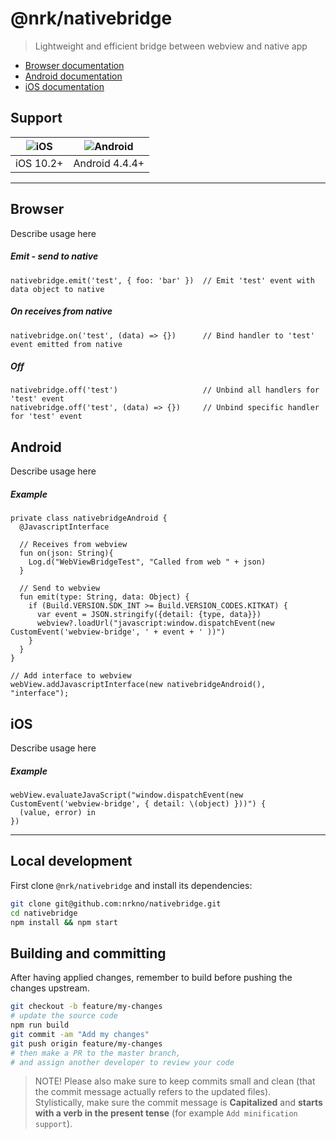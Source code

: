 # @nrk/nativebridge

> Lightweight and efficient bridge between webview and native app

- [Browser documentation](#browser)
- [Android documentation](#android)
- [iOS documentation](#ios)

## Support
![iOS](https://cdnjs.cloudflare.com/ajax/libs/browser-logos/42.7.1/archive/safari-ios_1-6/safari-ios_1-6_24x24.png) | ![Android](https://cdnjs.cloudflare.com/ajax/libs/browser-logos/42.7.1/android/android_24x24.png)
--- | ---
iOS 10.2+ | Android 4.4.4+

---

## Browser

Describe usage here

##### Emit - *send to native*
```
nativebridge.emit('test', { foo: 'bar' })  // Emit 'test' event with data object to native
```
##### On  *receives from native*
```
nativebridge.on('test', (data) => {})      // Bind handler to 'test' event emitted from native
```
##### Off
```
nativebridge.off('test')                   // Unbind all handlers for 'test' event
nativebridge.off('test', (data) => {})     // Unbind specific handler for 'test' event
```

## Android

Describe usage here

##### Example
```
private class nativebridgeAndroid {
  @JavascriptInterface

  // Receives from webview
  fun on(json: String){
    Log.d("WebViewBridgeTest", "Called from web " + json)
  }

  // Send to webview
  fun emit(type: String, data: Object) {
    if (Build.VERSION.SDK_INT >= Build.VERSION_CODES.KITKAT) {
      var event = JSON.stringify({detail: {type, data}})
      webview?.loadUrl("javascript:window.dispatchEvent(new CustomEvent('webview-bridge', ' + event + ' ))")
    }
  }
}

// Add interface to webview
webView.addJavascriptInterface(new nativebridgeAndroid(), "interface");
```

## iOS

Describe usage here

##### Example

```
webView.evaluateJavaScript("window.dispatchEvent(new CustomEvent('webview-bridge', { detail: \(object) }))") {
  (value, error) in
})
```

---

## Local development
First clone `@nrk/nativebridge` and install its dependencies:

```bash
git clone git@github.com:nrkno/nativebridge.git
cd nativebridge
npm install && npm start
```

## Building and committing
After having applied changes, remember to build before pushing the changes upstream.

```bash
git checkout -b feature/my-changes
# update the source code
npm run build
git commit -am "Add my changes"
git push origin feature/my-changes
# then make a PR to the master branch,
# and assign another developer to review your code
```

> NOTE! Please also make sure to keep commits small and clean (that the commit message actually refers to the updated files).  
> Stylistically, make sure the commit message is **Capitalized** and **starts with a verb in the present tense** (for example `Add minification support`).
